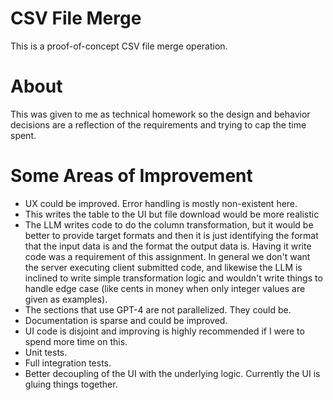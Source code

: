 # CSV File Merge
This is a proof-of-concept CSV file merge operation. 

# About
This was given to me as technical homework so the design and behavior decisions are a reflection of the requirements and trying to cap the time spent.

# Some Areas of Improvement
- UX could be improved. Error handling is mostly non-existent here.
- This writes the table to the UI but file download would be more realistic
- The LLM writes code to do the column transformation, but it would be better to provide target formats and then it is just identifying the format that the input data is and the format the output data is. Having it write code was a requirement of this assignment. In general we don't want the server executing client submitted code, and likewise the LLM is inclined to write simple transformation logic and wouldn't write things to handle edge case (like cents in money when only integer values are given as examples).
- The sections that use GPT-4 are not parallelized. They could be.
- Documentation is sparse and could be improved.
- UI code is disjoint and improving is highly recommended if I were to spend more time on this.
- Unit tests.
- Full integration tests.
- Better decoupling of the UI with the underlying logic. Currently the UI is gluing things together.
